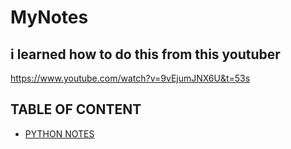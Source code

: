 # MyNotes 
## i learned how to do this from this youtuber
https://www.youtube.com/watch?v=9vEjumJNX6U&t=53s
## TABLE OF CONTENT
- [PYTHON NOTES](./python.md)
